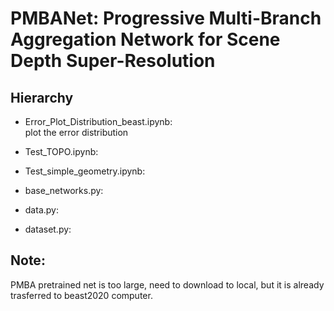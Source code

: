 # PMBANet: Progressive Multi-Branch Aggregation Network for Scene Depth Super-Resolution

## Hierarchy
- Error_Plot_Distribution_beast.ipynb: <br>
  plot the error distribution
- Test_TOPO.ipynb: <br>
- Test_simple_geometry.ipynb: <br>

- base_networks.py: <br>
- data.py: <br>
- dataset.py: <br>



## Note:
PMBA pretrained net is too large, need to download to local, but it is already trasferred to beast2020 computer.



